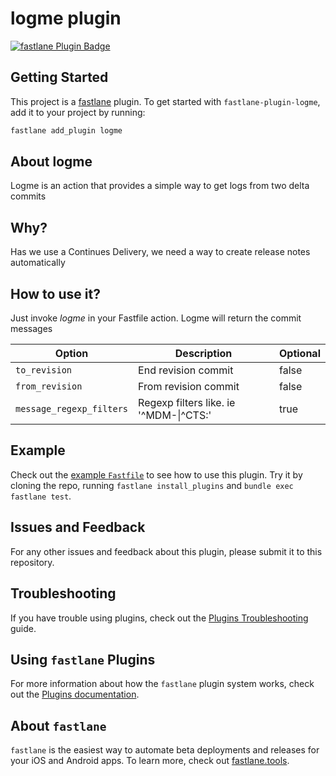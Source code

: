 # logme plugin

[![fastlane Plugin Badge](https://rawcdn.githack.com/fastlane/fastlane/master/fastlane/assets/plugin-badge.svg)](https://rubygems.org/gems/fastlane-plugin-logme)

## Getting Started

This project is a [fastlane](https://github.com/fastlane/fastlane) plugin. To get started with `fastlane-plugin-logme`, add it to your project by running:

```bash
fastlane add_plugin logme
```

## About logme
Logme is an action that provides a simple way to get logs from two delta commits

## Why?
Has we use a Continues Delivery, we need a way to create release notes automatically

## How to use it?
Just invoke *logme* in your Fastfile action. Logme will return the commit messages

| Option | Description | Optional |
|---|---|---|
| `to_revision` | End revision commit | false |
| `from_revision` | From revision commit | false |
| `message_regexp_filters` | Regexp filters like. ie '^MDM-\|^CTS:' | true |

## Example
Check out the [example `Fastfile`](fastlane/Fastfile) to see how to use this plugin. Try it by cloning the repo, running `fastlane install_plugins` and `bundle exec fastlane test`.

## Issues and Feedback

For any other issues and feedback about this plugin, please submit it to this repository.

## Troubleshooting

If you have trouble using plugins, check out the [Plugins Troubleshooting](https://docs.fastlane.tools/plugins/plugins-troubleshooting/) guide.

## Using `fastlane` Plugins

For more information about how the `fastlane` plugin system works, check out the [Plugins documentation](https://docs.fastlane.tools/plugins/create-plugin/).

## About `fastlane`

`fastlane` is the easiest way to automate beta deployments and releases for your iOS and Android apps. To learn more, check out [fastlane.tools](https://fastlane.tools).
